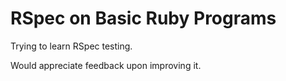 # RSpec on Basic Ruby Programs

Trying to learn RSpec testing. 

Would appreciate feedback upon improving it. 